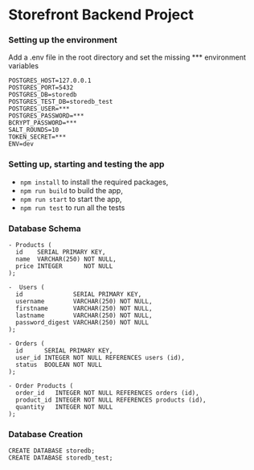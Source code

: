 # Storefront Backend Project

### Setting up the environment

Add a .env file in the root directory and set the missing *** environment variables
```
POSTGRES_HOST=127.0.0.1
POSTGRES_PORT=5432
POSTGRES_DB=storedb
POSTGRES_TEST_DB=storedb_test
POSTGRES_USER=***
POSTGRES_PASSWORD=***
BCRYPT_PASSWORD=***
SALT_ROUNDS=10
TOKEN_SECRET=***
ENV=dev
```
### Setting up, starting and testing the app

- `npm install` to install the required packages, 
- `npm run build` to build the app, 
- `npm run start` to start the app, 
- `npm run test` to run all the tests

### Database Schema
```
- Products (
  id    SERIAL PRIMARY KEY,
  name  VARCHAR(250) NOT NULL,
  price INTEGER      NOT NULL
);

-  Users (
  id              SERIAL PRIMARY KEY,
  username        VARCHAR(250) NOT NULL,
  firstname       VARCHAR(250) NOT NULL,
  lastname        VARCHAR(250) NOT NULL,
  password_digest VARCHAR(250) NOT NULL
);

- Orders (
  id      SERIAL PRIMARY KEY,
  user_id INTEGER NOT NULL REFERENCES users (id),
  status  BOOLEAN NOT NULL
);

- Order Products (
  order_id   INTEGER NOT NULL REFERENCES orders (id),
  product_id INTEGER NOT NULL REFERENCES products (id),
  quantity   INTEGER NOT NULL
);
```

### Database Creation
```
CREATE DATABASE storedb;
CREATE DATABASE storedb_test;
```